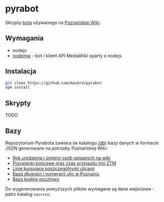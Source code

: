 pyrabot
=======

Skrypty [bota](http://poznan.wikia.com/wiki/Użytkownik:Pyrabot) używanego na [Poznańskiej Wiki](http://poznan.wikia.com).

## Wymagania

* nodejs
* [nodemw](https://github.com/macbre/nodemw) - bot / klient API MediaWiki oparty o nodejs

## Instalacja

```bash
git clone https://github.com/macbre/pyrabot
npm install
```

## Skrypty

TODO

## Bazy

Repozytorium Pyrabota zawiera (w katalogu [/db](https://github.com/macbre/pyrabot/tree/master/db)) bazy danych w formacie JSON generowane na potrzeby Poznańskiej Wiki:

* [Rok urodzenia i śmierci osób opisanych na wiki](https://raw.github.com/macbre/pyrabot/master/db/osoby.json)
* [Przystanki końcowe oraz czas przejazdu linii ZTM](https://raw.github.com/macbre/pyrabot/master/db/ztm-linie.json)
* [Linie kursujące poszczególnymi ulicami](https://raw.github.com/macbre/pyrabot/master/db/ztm-ulice.json)
* [Baza długości i numeracji ulic w Poznaniu](https://raw.github.com/macbre/pyrabot/master/db/ulice.json)
* [Baza kodów pocztowy](https://raw.github.com/macbre/pyrabot/master/db/ulice_kody_pocztowe.json)

Do wygenerowania powyższych plików wymagane są dane wejściowe - patrz katalog ``sources``.
